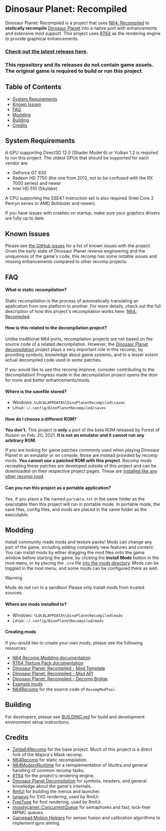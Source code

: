 # Dinosaur Planet: Recompiled
Dinosaur Planet: Recompiled is a project that uses [N64: Recompiled](https://github.com/Mr-Wiseguy/N64Recomp) to **statically recompile** [Dinosaur Planet](https://www.rarewiki.com/wiki/Dinosaur_Planet) into a native port with enhancements and extensive mod support. This project uses [RT64](https://github.com/rt64/rt64) as the rendering engine to provide graphical enhancements.

### [Check out the latest release here](https://github.com/Francessco121/dino-recomp/releases).

### **This repository and its releases do not contain game assets. The original game is required to build or run this project.**

## Table of Contents
* [System Requirements](#system-requirements)
* [Known Issues](#known-issues)
* [FAQ](#faq)
* [Modding](#modding)
* [Building](#building)
* [Credits](#credits)

## System Requirements
A GPU supporting Direct3D 12.0 (Shader Model 6) or Vulkan 1.2 is required to run this project. The oldest GPUs that should be supported for each vendor are:
* GeForce GT 630
* Radeon HD 7750 (the one from 2012, not to be confused with the RX 7000 series) and newer
* Intel HD 510 (Skylake)

A CPU supporting the SSE4.1 instruction set is also required (Intel Core 2 Penryn series or AMD Bulldozer and newer).

If you have issues with crashes on startup, make sure your graphics drivers are fully up to date. 

## Known Issues
Please see [the GitHub issues](https://github.com/Francessco121/dino-recomp/issues) for a list of known issues with the project. Given the early state of Dinosaur Planet reverse engineering and the uniqueness of the game's code, this recomp has some notable issues and missing enhancements compared to other recomp projects.

## FAQ

#### What is static recompilation?
Static recompilation is the process of automatically translating an application from one platform to another. For more details, check out the full description of how this project's recompilation works here: [N64: Recompiled](https://github.com/Mr-Wiseguy/N64Recomp).

#### How is this related to the decompilation project?
Unlike traditional N64 ports, recompilation projects are not based on the source code of a related decompilation. However, the [Dinosaur Planet decompilation](https://github.com/zestydevy/dinosaur-planet) project plays a very important role in this recomp, by providing symbols, knowledge about game systems, and to a lesser extent actual decompiled code used in some patches.

If you would like to see this recomp improve, consider contributing to the decompilation! Progress made in the decompilation project opens the door for more and better enhancements/mods.

#### Where is the savefile stored?
- Windows: `%LOCALAPPDATA%\DinoPlanetRecompiled\saves`
- Linux: `~/.config/DinoPlanetRecompiled/saves`

#### How do I choose a different ROM?
**You don't.** This project is **only** a port of the beta ROM released by Forest of Illusion on Feb. 20, 2021. **It is not an emulator and it cannot run any arbitrary ROM.**

If you are looking for game patches commonly used when playing Dinosaur Planet in an emulator or on console, those are instead provided by recomp mods. **You cannot use a patched ROM with this project**. Recomp mods recreating these patches are developed outside of this project and can be downloaded on their respective project pages. These are [installed like any other recomp mod](#modding).

#### Can you run this project as a portable application?
Yes, if you place a file named `portable.txt` in the same folder as the executable then this project will run in portable mode. In portable mode, the save files, config files, and mods are placed in the same folder as the executable.

## Modding
Install community made mods and texture packs! Mods can change any part of the game, including adding completely new features and content. You can install mods by either dragging the mod files onto the game window before starting the game, by clicking the **Install Mods** button in the mod menu, or by placing the `.nrm` file [into the mods directory](#where-are-mods-installed-to). Mods can be toggled in the mod menu, and some mods can be configured there as well.

> [!WARNING]
> Mods do not run in a sandbox! Please only install mods from trusted sources.

#### Where are mods installed to?
- Windows: `%LOCALAPPDATA%\DinoPlanetRecompiled\mods`
- Linux: `~/.config/DinoPlanetRecompiled/mods`

#### Creating mods
If you would like to create your own mods, please see the following resources:
- [N64 Recomp Modding documentation](https://hackmd.io/fMDiGEJ9TBSjomuZZOgzNg)
- [RT64 Texture Pack documentation](https://github.com/rt64/rt64/blob/main/TEXTURE-PACKS.md)
- [Dinosaur Planet: Recompiled - Mod Template](https://github.com/Francessco121/dino-recomp-mod-template)
- [Dinosaur Planet: Recompiled - Mod API](https://github.com/Francessco121/dino-recomp-mod-api)
- [Dinosaur Planet: Recompiled - Decomp Bridge](https://github.com/Francessco121/dino-recomp-decomp-bridge)
- [Example mods](https://github.com/Francessco121/dino-recomp-mods)
- [N64Recomp](https://github.com/N64Recomp/N64Recomp) for the source code of `RecompModTool`.

## Building
For developers, please see [BUILDING.md](./BUILDING.md) for build and development environment setup instructions.

## Credits
* [Zelda64Recomp](https://github.com/Zelda64Recomp/Zelda64Recomp) for the base project. Much of this project is a direct fork of the Majora's Mask recomp.
* [N64Recomp](https://github.com/N64Recomp/N64Recomp) for static recompilation.
* [N64ModernRuntime](https://github.com/N64Recomp/N64ModernRuntime) for a reimplementation of libultra and general handling of common recomp tasks.
* [RT64](https://github.com/rt64/rt64) for the project's rendering engine.
* [Dinosaur Planet Decompilation](https://github.com/zestydevy/dinosaur-planet) for symbols, headers, and general knowledge about the game's internals.
* [RmlUi](https://github.com/mikke89/RmlUi) for building the menus and launcher.
* [lunasvg](https://github.com/sammycage/lunasvg) for SVG rendering, used by RmlUi.
* [FreeType](https://freetype.org/) for font rendering, used by RmlUi  .
* [moodycamel::ConcurrentQueue](https://github.com/cameron314/concurrentqueue) for semaphores and fast, lock-free MPMC queues.
* [Gamepad Motion Helpers](https://github.com/JibbSmart/GamepadMotionHelpers) for sensor fusion and calibration algorithms to implement gyro aiming.
